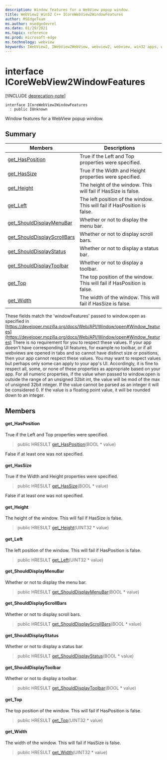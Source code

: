 ```yaml
---
description: Window features for a WebView popup window.
title: WebView2 Win32 C++ ICoreWebView2WindowFeatures
author: MSEdgeTeam
ms.author: msedgedevrel
ms.date: 01/29/2021
ms.topic: reference
ms.prod: microsoft-edge
ms.technology: webview
keywords: IWebView2, IWebView2WebView, webview2, webview, win32 apps, win32, edge, ICoreWebView2, ICoreWebView2Controller, browser control, edge html, ICoreWebView2WindowFeatures
---
```


# interface ICoreWebView2WindowFeatures 

[!INCLUDE [deprecation-note](../includes/deprecation-note.md)]

```
interface ICoreWebView2WindowFeatures
  : public IUnknown
```

Window features for a WebView popup window.

## Summary

 Members                        | Descriptions
--------------------------------|---------------------------------------------
[get_HasPosition](#get_hasposition) | True if the Left and Top properties were specified.
[get_HasSize](#get_hassize) | True if the Width and Height properties were specified.
[get_Height](#get_height) | The height of the window. This will fail if HasSize is false.
[get_Left](#get_left) | The left position of the window. This will fail if HasPosition is false.
[get_ShouldDisplayMenuBar](#get_shoulddisplaymenubar) | Whether or not to display the menu bar.
[get_ShouldDisplayScrollBars](#get_shoulddisplayscrollbars) | Whether or not to display scroll bars.
[get_ShouldDisplayStatus](#get_shoulddisplaystatus) | Whether or not to display a status bar.
[get_ShouldDisplayToolbar](#get_shoulddisplaytoolbar) | Whether or not to display a toolbar.
[get_Top](#get_top) | The top position of the window. This will fail if HasPosition is false.
[get_Width](#get_width) | The width of the window. This will fail if HasSize is false.

These fields match the 'windowFeatures' passed to window.open as specified in [https://developer.mozilla.org/docs/Web/API/Window/open#Window_features](https://developer.mozilla.org/docs/Web/API/Window/open#Window_features) There is no requirement for you to respect these values. If your app doesn't have corresponding UI features, for example no toolbar, or if all webviews are opened in tabs and so cannot have distinct size or positions, then your app cannot respect these values. You may want to respect values but perhaps only some can apply to your app's UI. Accordingly, it is fine to respect all, some, or none of these properties as appropriate based on your app. For all numeric properties, if the value when passed to window.open is outside the range of an unsigned 32bit int, the value will be mod of the max of unsigned 32bit integer. If the value cannot be parsed as an integer it will be considered 0. If the value is a floating point value, it will be rounded down to an integer.

## Members

#### get_HasPosition 

True if the Left and Top properties were specified.

> public HRESULT [get_HasPosition](#get_hasposition)(BOOL * value)

False if at least one was not specified.

#### get_HasSize 

True if the Width and Height properties were specified.

> public HRESULT [get_HasSize](#get_hassize)(BOOL * value)

False if at least one was not specified.

#### get_Height 

The height of the window. This will fail if HasSize is false.

> public HRESULT [get_Height](#get_height)(UINT32 * value)

#### get_Left 

The left position of the window. This will fail if HasPosition is false.

> public HRESULT [get_Left](#get_left)(UINT32 * value)

#### get_ShouldDisplayMenuBar 

Whether or not to display the menu bar.

> public HRESULT [get_ShouldDisplayMenuBar](#get_shoulddisplaymenubar)(BOOL * value)

#### get_ShouldDisplayScrollBars 

Whether or not to display scroll bars.

> public HRESULT [get_ShouldDisplayScrollBars](#get_shoulddisplayscrollbars)(BOOL * value)

#### get_ShouldDisplayStatus 

Whether or not to display a status bar.

> public HRESULT [get_ShouldDisplayStatus](#get_shoulddisplaystatus)(BOOL * value)

#### get_ShouldDisplayToolbar 

Whether or not to display a toolbar.

> public HRESULT [get_ShouldDisplayToolbar](#get_shoulddisplaytoolbar)(BOOL * value)

#### get_Top 

The top position of the window. This will fail if HasPosition is false.

> public HRESULT [get_Top](#get_top)(UINT32 * value)

#### get_Width 

The width of the window. This will fail if HasSize is false.

> public HRESULT [get_Width](#get_width)(UINT32 * value)

